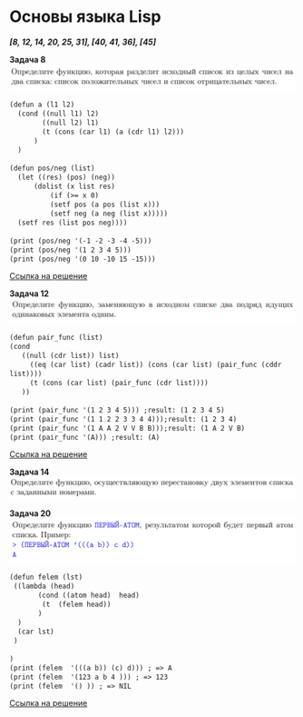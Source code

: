 # Основы языка Lisp
  ***[8, 12, 14, 20, 25, 31], [40, 41, 36], [45]***
  
  **Задача 8**
  ![](https://github.com/uhsd22/CLisp/blob/main/text/8.png)
  ```
(defun a (l1 l2)
    (cond ((null l1) l2)
          ((null l2) l1)
          (t (cons (car l1) (a (cdr l1) l2)))
        )
    )

(defun pos/neg (list)
    (let ((res) (pos) (neg))
        (dolist (x list res)
            (if (>= x 0)
            (setf pos (a pos (list x)))
            (setf neg (a neg (list x)))))
    (setf res (list pos neg))))

(print (pos/neg '(-1 -2 -3 -4 -5)))
(print (pos/neg '(1 2 3 4 5)))
(print (pos/neg '(0 10 -10 15 -15)))

```
[Ссылка на решение](https://rextester.com/ZVJZ15639)

  **Задача 12**
  ![](https://github.com/uhsd22/CLisp/blob/main/text/12.png)
  ```
  (defun pair_func (list)
 (cond 
     ((null (cdr list)) list)
       ((eq (car list) (cadr list)) (cons (car list) (pair_func (cddr list))))
       (t (cons (car list) (pair_func (cdr list))))
     ))

(print (pair_func '(1 2 3 4 5))) ;result: (1 2 3 4 5) 
(print (pair_func '(1 1 2 2 3 3 4 4)));result: (1 2 3 4)
(print (pair_func '(1 A A 2 V V B B)));result: (1 A 2 V B)
(print (pair_func '(A))) ;result: (A)
```
[Ссылка на решение](https://rextester.com/ACHDF22788)

  **Задача 14**
  ![](https://github.com/uhsd22/CLisp/blob/main/text/14.png)


 **Задача 20**
  ![](https://github.com/uhsd22/CLisp/blob/main/text/20.png)
  ```
(defun felem (lst)
   ((lambda (head)
         (cond ((atom head)  head)
          (t  (felem head))
         )  
    ) 
    (car lst)
   )

)
(print (felem  '(((a b)) (c) d))) ; => A
(print (felem  '(123 a b 4 ))) ; => 123
(print (felem  '() )) ; => NIL

```
[Ссылка на решение](https://rextester.com/IXN67923)
